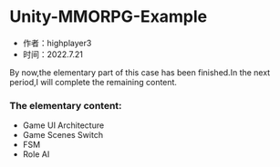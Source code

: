 # Unity-MMORPG-Example
- 作者：highplayer3
- 时间：2022.7.21

By now,the elementary part of this case has been finished.In the next period,I will complete the remaining content.

### The elementary content:
- Game UI Architecture
- Game Scenes Switch
- FSM
- Role AI


